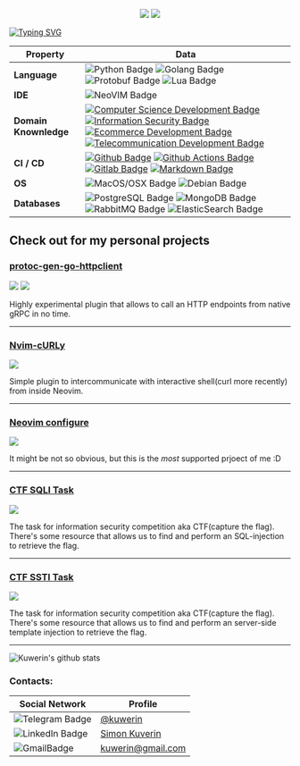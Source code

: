 <p align="center">
    <a href="https://github.com/golang/go"><img src="https://img.shields.io/badge/golang-1.24-informational"></a>
    <a href="https://github.com/python/cpython"><img src="https://img.shields.io/badge/python-3.13-yellow"></a>
</p>

[![Typing SVG](https://readme-typing-svg.herokuapp.com/?lines=👋+Welcome+to+my+profile!;I+am+Kuverin+Simon;I'm+a+Go/Python+web+developer)](https://git.io/typing-svg)

Property | Data
--- | --- 
**Language**  | ![Python Badge](https://img.shields.io/badge/-Python-3776AB?style=flat&logo=Python&logoColor=white) ![Golang Badge](https://img.shields.io/badge/-Golang-3776AB?style=flat&logo=Go&logoColor=white) ![Protobuf Badge](https://img.shields.io/badge/-%3C%3E%20Protobuf-3776AB?style=flat&logoColor=white) ![Lua Badge](https://img.shields.io/badge/-Lua-3776AB?style=flat&logo=Lua&logoColor=white)
**IDE**  | ![NeoVIM Badge](https://img.shields.io/badge/NeoVim-v0.10.1-informational.svg) 
**Domain Knownledge**  | [![Computer Science Development Badge](https://img.shields.io/badge/-Computer%20Science-FAB040?style=flat&logoColor=white)](https://github.com/search?q=user%3AKuwerin&type=Repositories) [![Information Security Badge](https://img.shields.io/badge/-Information%20Secutiry-FF6600?style=flat&logoColor=white)](https://github.com/search?q=user%3AKuwerin&type=Repositories) [![Ecommerce Development Badge](https://img.shields.io/badge/-Ecommerce-4C8CBF?style=flat&logoColor=white)](https://github.com/search?q=user%3AKuwerin&type=Repositories) [![Telecommunication Development Badge](https://img.shields.io/badge/-Telecommunication-01D277?style=flat&logoColor=white)](https://github.com/search?q=user%3AKuwerin&type=Repositories)
**CI / CD** |  [![Github Badge](https://img.shields.io/badge/-Github%20-2088FF?style=flat&logo=Github&logoColor=white)](https://github.com/Kuwerin/Kuwerin) [![Github Actions Badge](https://img.shields.io/badge/-Git%20-2088FF?style=flat&logo=Git&logoColor=white)](https://github.com/Kuwerin/Kuwerin) [![Gitlab Badge](https://img.shields.io/badge/-Gitlab-2088FF?style=flat&logo=Gitlab&logoColor=white)](https://github.com/Kuwerin/Kuwerin) [![Markdown Badge](https://img.shields.io/badge/-Markdown-2088FF?style=flat&logo=Markdown&logoColor=white)](https://github.com/Kuwerin/Kuwerin)
**OS**  | ![MacOS/OSX Badge](https://img.shields.io/badge/-MacOS/OSX-2088FF?style=flat&logo=MacOS&logoColor=white) ![Debian Badge](https://img.shields.io/badge/-Debian-2088FF?style=flat&logo=Debian&logoColor=white)
**Databases**  | ![PostgreSQL Badge](https://img.shields.io/badge/-PostgreSQL-2088FF?style=flat&logo=Postgresql&logoColor=white) ![MongoDB Badge](https://img.shields.io/badge/-MongoDB-2088FF?style=flat&logo=MongoDB&logoColor=white) ![RabbitMQ Badge](https://img.shields.io/badge/-Rabbitmq-2088FF?style=flat&logo=Rabbitmq&logoColor=white) ![ElasticSearch Badge](https://img.shields.io/badge/-ElasticSearch-2088FF?style=flat&logo=elasticsearch&logoColor=white)

## Check out for my personal projects

### [protoc-gen-go-httpclient](https://github.com/Kuwerin/protoc-gen-go-httpclient)
![](https://img.shields.io/badge/golang-1.24-blue) ![](https://img.shields.io/badge/proto-3-blue)

Highly experimental plugin that allows to call an HTTP endpoints from native gRPC in no time.

---

### [Nvim-cURLy](https://github.com/Kuwerin/nvim-curly)
![](https://img.shields.io/badge/lua-5.4.7-blue)

Simple plugin to intercommunicate with interactive shell(curl more recently) from inside Neovim.

---

### [Neovim configure](https://github.com/Kuwerin/nvim)
![](https://img.shields.io/badge/lua-5.4.7-blue)

It might be not so obvious, but this is the _most_ supported prjoect of me :D

---

### [CTF SQLI Task](https://github.com/Kuwerin/ctf-sqli-simple)
![](https://img.shields.io/badge/python-3.10-blue)

The task for information security competition aka CTF(capture the flag). There's some resource that allows us to find and perform an SQL-injection to retrieve the flag.

---

### [CTF SSTI Task](https://github.com/Kuwerin/ctf-ssti)
![](https://img.shields.io/badge/python-3.10-blue)

The task for information security competition aka CTF(capture the flag). There's some resource that allows us to find and perform an server-side template injection to retrieve the flag.

---

![Kuwerin's github stats](https://github-readme-stats.vercel.app/api/top-langs/?username=Kuwerin&theme=radical&layout=compact)

### Contacts:
Social Network| Profile
--- | --- 
![Telegram Badge](https://img.shields.io/badge/-Telegram-3776AB?style=flat&logo=Telegram&logoColor=white) | [@kuwerin](https://t.me/kuwerin)
![LinkedIn Badge](https://img.shields.io/badge/-Linkedin-3776AB?style=flat&logo=linkedin&logoColor=white) | [Simon Kuverin](https://www.linkedin.com/in/simon-kuverin-403820217/)
![GmailBadge](https://img.shields.io/badge/-Gmail-3776AB?style=flat&logo=gmail&logoColor=white) | [kuwerin@gmail.com](mailto:kuwerin@gmail.com)
